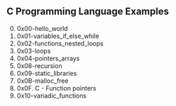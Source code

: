 C Programming Language Examples
---
0. 0x00-hello_world
1. 0x01-variables_if_else_while
2. 0x02-functions_nested_loops
3. 0x03-loops
4. 0x04-pointers_arrays
8. 0x08-recursion
9. 0x09-static_libraries
10. 0x0B-malloc_free
11. 0x0F. C - Function pointers
12. 0x10-variadic_functions

